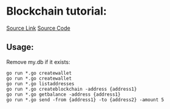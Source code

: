 Blockchain tutorial:
===================

[Source Link](https://jeiwan.cc/posts/building-blockchain-in-go-part-1/)
[Source Code](https://github.com/Jeiwan/blockchain_go)

Usage:
------

Remove my.db if it exists:

```
go run *.go createwallet
go run *.go createwallet
go run *.go listaddresses
go run *.go createblockchain -address {address1}
go run *.go getbalance -address {address1}
go run *.go send -from {address1} -to {address2} -amount 5
```